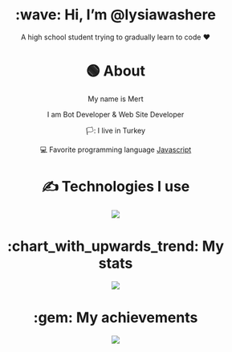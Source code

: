 <div align="center">
<h1> :wave: Hi, I’m @lysiawashere </h1>
<p> A high school student trying to gradually learn to code ❤ </p>
  
<h1> 🟢 About </h1>
  <p>  My name is Mert </p>
  <p>  I am Bot Developer & Web Site Developer </p>
  <p> 🏳️: I live in Turkey </p>
  <p> 💻 Favorite programming language <a href="https://tr.wikipedia.org/wiki/JavaScript"> Javascript </a> </p>


<h1> ✍ Technologies I use </h1>
<img src="https://skillicons.dev/icons?i=js,ts,cs,react,nodejs,mongodb,html,css,vscode,atom,discord&theme=dark" />

<h1> :chart_with_upwards_trend: My stats </h1>
<img src="https://github-readme-stats.vercel.app/api?username=githubadresiniz&show_icons=true&theme=dark" />

<h1> :gem: My achievements </h1>
<img src="https://github-profile-trophy.vercel.app/?username=githubadresiniz&theme=onedark" />
